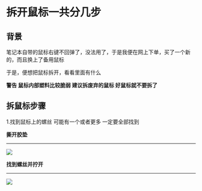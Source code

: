 # 拆开鼠标一共分几步

## 背景

笔记本自带的鼠标右键不回弹了，没法用了，于是我便在网上下单，买了一个新的，而且换上了备用鼠标

于是，便想把鼠标拆开，看看里面有什么

**警告 鼠标内部塑料比较脆弱 建议拆废弃的鼠标 好鼠标就不要拆了**

## 拆鼠标步骤

1.找到鼠标上的螺丝 可能有一个或者更多 一定要全部找到

**撕开胶垫**

---

![](https://raw.githubusercontent.com/tothepythonmoon/2badaoblog/master/blog/No_0008_%E6%8B%86%E5%BC%80%E9%BC%A0%E6%A0%87%E4%B8%80%E5%85%B1%E5%88%86%E5%87%A0%E6%AD%A5/%E9%BC%A0%E6%A0%87%E8%83%B6%E5%9E%AB%E6%A0%87%E8%AE%B0.jpg)

**找到螺丝并拧开**

---

![](https://raw.githubusercontent.com/tothepythonmoon/2badaoblog/master/blog/No_0008_%E6%8B%86%E5%BC%80%E9%BC%A0%E6%A0%87%E4%B8%80%E5%85%B1%E5%88%86%E5%87%A0%E6%AD%A5/%E9%BC%A0%E6%A0%87%E8%9E%BA%E4%B8%9D%E6%A0%87%E8%AE%B0.jpg)
